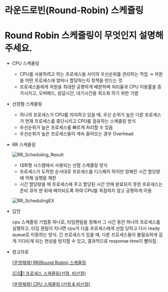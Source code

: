 # 라운드로빈(Round-Robin) 스케줄링

# **Round Robin 스케줄링이 무엇인지 설명해주세요.**

- CPU 스케줄링
    - CPU를 사용하려고 하는 프로세스들 사이의 우선순위를 관리하는 작업 → 자원을 어떤 프로세스에 얼마나 할당하는지 정책을 만드는 것
    - 프로세스들에게 자원을 최대한 공평하게 배분하며 처리율과 CPU 이용률을 증가시키고, 오버헤드, 응답시간, 대기시간을 최소화 하기 위한 기법
- 선정혐 스케줄링
    - 하나의 프로세스가 CPU를 차지하고 있을 때, 우선 순위가 높은 다른 프로세스가 현재 프로세스를 중단시키고 CPU를 점유하는 스케줄링 방식
    - 우선순위가 높은 프로세스를 빠르게 처리할 수 있음
    - 우선순위가 높은 프로세스들이 계속 들어오는 경우 Overhead
- RR 스케줄링
    
    ![RR_Scheduling_Result](%E1%84%85%E1%85%A1%E1%84%8B%E1%85%AE%E1%86%AB%E1%84%83%E1%85%B3%E1%84%85%E1%85%A9%E1%84%87%E1%85%B5%E1%86%AB(Round-Robin)%20%E1%84%89%E1%85%B3%E1%84%8F%E1%85%A6%E1%84%8C%E1%85%AE%E1%86%AF%E1%84%85%E1%85%B5%E1%86%BC%209049a6472e054592bcc798f87777e2ac/Untitled.png)
    
    - 대화형 시스템에서 사용되는 선점 스케줄링 방식
    - 프로세스가 도착한 순서대로 프로세스를 디스패치 하지만 정해진 시간 할당량에 의해 실행을 제한
    - 시간 할당량을 매 프로세스에 주고 할당된 시간 안에 완료되지 못한 프로세스는 준비 큐의 맨 뒤에 배치되도록 하여 CPU를 독점하지 않고 공평하게 이용
    
    ![RR_SchedulingEX](%E1%84%85%E1%85%A1%E1%84%8B%E1%85%AE%E1%86%AB%E1%84%83%E1%85%B3%E1%84%85%E1%85%A9%E1%84%87%E1%85%B5%E1%86%AB(Round-Robin)%20%E1%84%89%E1%85%B3%E1%84%8F%E1%85%A6%E1%84%8C%E1%85%AE%E1%86%AF%E1%84%85%E1%85%B5%E1%86%BC%209049a6472e054592bcc798f87777e2ac/Untitled%201.png)
    
- 답안
    
    cpu 스케줄링 기법중 하나로, 타임퀀텀을 정해서 그 시간 동안 하나의 프로세스를 실행하고, 타임 퀀텀이 지나면 cpu가 다음 프로세스에게 선점 당하고 다시 ready queue로 이동하는 방식. 긴 프로세스가 있을 때, 다른 프로세스들이 불필요하게 길게 기다리게 되는 현상을 방지할 수 있고, 결과적으로 response time이 빨라짐.
    
- 참고자료
    
    [[운영체제] RR(Round Robin) 스케줄링](https://yoons2owo.tistory.com/27)
    
    [[CS📖] 프로세스 스케줄링(선점, 비선점)](https://velog.io/@dasssseul/CS-프로세스-스케줄링선점-비선점)
    
    [[운영체제] CPU 스케줄링 (선점 & 비선점)](https://eun-jeong.tistory.com/17)